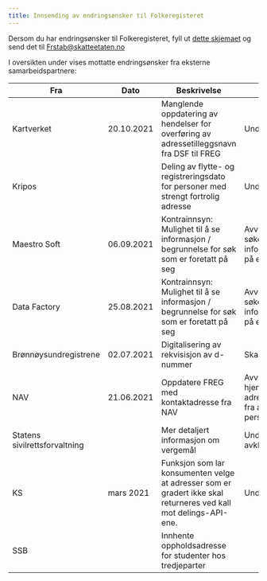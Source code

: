 ```yaml
---
title: Innsending av endringsønsker til Folkeregisteret
---
```

Dersom du har endringsønsker til Folkeregisteret, fyll ut [dette skjemaet](./Innspillskjema_FREG_v5_1.pdf) og send det til Frstab@skatteetaten.no
  
I oversikten under vises mottatte endringsønsker fra eksterne samarbeidspartnere:
  
 Fra | Dato | Beskrivelse |Status | 
------------|-------------------------------------|----------------|----------------
Kartverket|20.10.2021|Manglende oppdatering av hendelser for overføring av adressetilleggsnavn fra DSF til FREG|Under behandling
Kripos||Deling av flytte- og registreringsdato for personer med strengt fortrolig adresse|Under behandling
Maestro Soft|06.09.2021|Kontrainnsyn: Mulighet til å se informasjon / begrunnelse for søk som er foretatt på seg |Avvist. Den som søker kan informere om dette på egne sider
Data Factory|25.08.2021|Kontrainnsyn: Mulighet til å se informasjon / begrunnelse for søk som er foretatt på seg |Avvist. Den som søker kan informere om dette på egne sider
Brønnøysundregistrene|02.07.2021|Digitalisering av rekvisisjon av d-nummer|Skal utvikles
NAV|21.06.2021|Oppdatere FREG med kontaktadresse fra NAV|Avvist. Ikke hjemmel til å motta adresseinformasjon fra andre enn personen selv
Statens sivilrettsforvaltning||Mer detaljert informasjon om vergemål|Under juridisk avklaring
KS|mars 2021|Funksjon som lar konsumenten velge at adresser som er gradert ikke skal returneres ved kall mot delings-API-ene.|Under behandling
SSB||Innhente oppholdsadresse for studenter hos tredjeparter|



